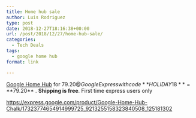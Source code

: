 ```yaml
---
title: Home hub sale
author: Luis Rodriguez
type: post
date: 2018-12-27T18:16:38+00:00
url: /post/2018/12/27/home-hub-sale/
categories:
  - Tech Deals
tags:
  - google home hub
format: link

---
```

[Google Home Hub](https://express.google.com/product/Google-Home-Hub-Chalk/17323774654914999725_9213255158323840508_125181302) for $79.20 @ Google Express with code **HOLIDAY18** = **$79.20** . **Shipping is free**. First time express users only

https://express.google.com/product/Google-Home-Hub-Chalk/17323774654914999725_9213255158323840508_125181302
